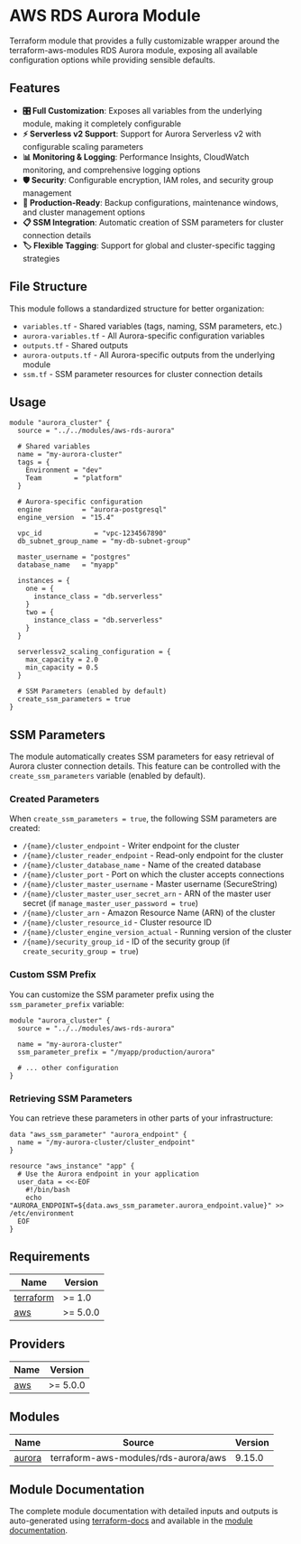 # AWS RDS Aurora Module

Terraform module that provides a fully customizable wrapper around the terraform-aws-modules RDS Aurora module, exposing all available configuration options while providing sensible defaults.

## Features

- **🎛️ Full Customization**: Exposes all variables from the underlying module, making it completely configurable
- **⚡ Serverless v2 Support**: Support for Aurora Serverless v2 with configurable scaling parameters
- **📊 Monitoring & Logging**: Performance Insights, CloudWatch monitoring, and comprehensive logging options
- **🛡️ Security**: Configurable encryption, IAM roles, and security group management
- **🔧 Production-Ready**: Backup configurations, maintenance windows, and cluster management options
- **📋 SSM Integration**: Automatic creation of SSM parameters for cluster connection details
- **🏷️ Flexible Tagging**: Support for global and cluster-specific tagging strategies

## File Structure

This module follows a standardized structure for better organization:

- `variables.tf` - Shared variables (tags, naming, SSM parameters, etc.)
- `aurora-variables.tf` - All Aurora-specific configuration variables
- `outputs.tf` - Shared outputs
- `aurora-outputs.tf` - All Aurora-specific outputs from the underlying module
- `ssm.tf` - SSM parameter resources for cluster connection details

## Usage

```hcl
module "aurora_cluster" {
  source = "../../modules/aws-rds-aurora"

  # Shared variables
  name = "my-aurora-cluster"
  tags = {
    Environment = "dev"
    Team        = "platform"
  }

  # Aurora-specific configuration
  engine          = "aurora-postgresql"
  engine_version  = "15.4"
  
  vpc_id             = "vpc-1234567890"
  db_subnet_group_name = "my-db-subnet-group"
  
  master_username = "postgres"
  database_name   = "myapp"
  
  instances = {
    one = {
      instance_class = "db.serverless"
    }
    two = {
      instance_class = "db.serverless"
    }
  }
  
  serverlessv2_scaling_configuration = {
    max_capacity = 2.0
    min_capacity = 0.5
  }
  
  # SSM Parameters (enabled by default)
  create_ssm_parameters = true
}
```

## SSM Parameters

The module automatically creates SSM parameters for easy retrieval of Aurora cluster connection details. This feature can be controlled with the `create_ssm_parameters` variable (enabled by default).

### Created Parameters

When `create_ssm_parameters = true`, the following SSM parameters are created:

- `/{name}/cluster_endpoint` - Writer endpoint for the cluster
- `/{name}/cluster_reader_endpoint` - Read-only endpoint for the cluster  
- `/{name}/cluster_database_name` - Name of the created database
- `/{name}/cluster_port` - Port on which the cluster accepts connections
- `/{name}/cluster_master_username` - Master username (SecureString)
- `/{name}/cluster_master_user_secret_arn` - ARN of the master user secret (if `manage_master_user_password = true`)
- `/{name}/cluster_arn` - Amazon Resource Name (ARN) of the cluster
- `/{name}/cluster_resource_id` - Cluster resource ID
- `/{name}/cluster_engine_version_actual` - Running version of the cluster
- `/{name}/security_group_id` - ID of the security group (if `create_security_group = true`)

### Custom SSM Prefix

You can customize the SSM parameter prefix using the `ssm_parameter_prefix` variable:

```hcl
module "aurora_cluster" {
  source = "../../modules/aws-rds-aurora"

  name = "my-aurora-cluster"
  ssm_parameter_prefix = "/myapp/production/aurora"
  
  # ... other configuration
}
```

### Retrieving SSM Parameters

You can retrieve these parameters in other parts of your infrastructure:

```hcl
data "aws_ssm_parameter" "aurora_endpoint" {
  name = "/my-aurora-cluster/cluster_endpoint"
}

resource "aws_instance" "app" {
  # Use the Aurora endpoint in your application
  user_data = <<-EOF
    #!/bin/bash
    echo "AURORA_ENDPOINT=${data.aws_ssm_parameter.aurora_endpoint.value}" >> /etc/environment
  EOF
}
```

## Requirements

| Name | Version |
|------|---------|
| <a name="requirement_terraform"></a> [terraform](#requirement\_terraform) | >= 1.0 |
| <a name="requirement_aws"></a> [aws](#requirement\_aws) | >= 5.0.0 |

## Providers

| Name | Version |
|------|---------|
| <a name="provider_aws"></a> [aws](#provider\_aws) | >= 5.0.0 |

## Modules

| Name | Source | Version |
|------|--------|---------|
| <a name="module_aurora"></a> [aurora](#module\_aurora) | terraform-aws-modules/rds-aurora/aws | 9.15.0 |

## Module Documentation

The complete module documentation with detailed inputs and outputs is auto-generated using [terraform-docs](https://github.com/terraform-docs/terraform-docs) and available in the [module documentation](./docs/MODULE.md).
